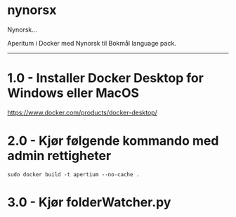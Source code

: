 # nynorsx

Nynorsk...

Aperitum i Docker med Nynorsk til Bokmål language pack.

---

# 1.0 - Installer Docker Desktop for Windows eller MacOS

https://www.docker.com/products/docker-desktop/

# 2.0 - Kjør følgende kommando med admin rettigheter

`sudo docker build -t apertium --no-cache .`

# 3.0 - Kjør folderWatcher.py
